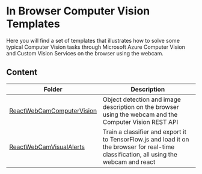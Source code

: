 # In Browser Computer Vision Templates
Here you will find a set of templates that illustrates how to solve some typical Computer Vision tasks through Microsoft Azure Computer Vision and Custom Vision Services on the browser using the webcam.

## Content

| Folder | Description |
|-------------|-------------|
| [ReactWebCamComputerVision](./ReactWebCamComputerVision) | Object detection and image description on the browser using the webcam and the Computer Vision REST API |
| [ReactWebCamVisualAlerts](./ReactInBrowserVisualAlerts) | Train a classifier and export it to TensorFlow.js and load it on the browser for real-time classification, all using the webcam and react |
